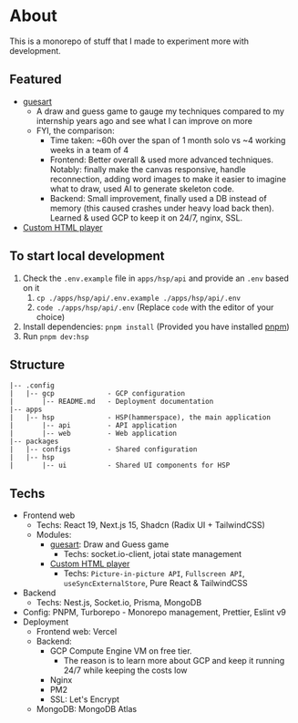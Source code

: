 # About

This is a monorepo of stuff that I made to experiment more with development.

## Featured

- [guesart](https://web.hspln.com)
  - A draw and guess game to gauge my techniques compared to my internship years ago and see what I can improve on more
  - FYI, the comparison:
    - Time taken: ~60h over the span of 1 month solo  vs ~4 working weeks in a team of 4
    - Frontend: Better overall & used more advanced techniques. Notably: finally make the canvas responsive, handle reconnection, adding word images to make it easier to imagine what to draw, used AI to generate skeleton code.
    - Backend: Small improvement, finally used a DB instead of memory (this caused crashes under heavy load back then). Learned & used GCP to keep it on 24/7, nginx, SSL.
- [Custom HTML player](https://web.hspln.com/player)

## To start local development

1. Check the `.env.example` file in `apps/hsp/api` and provide an `.env` based on it 
   1. `cp ./apps/hsp/api/.env.example ./apps/hsp/api/.env`
   2. `code ./apps/hsp/api/.env` (Replace `code` with the editor of your choice)
2. Install dependencies: `pnpm install` (Provided you have installed [pnpm](https://pnpm.io/installation))
3. Run `pnpm dev:hsp`

## Structure

```
|-- .config
|   |-- gcp             - GCP configuration
|       |-- README.md   - Deployment documentation
|-- apps
|   |-- hsp             - HSP(hammerspace), the main application
|       |-- api         - API application
|       |-- web         - Web application
|-- packages
|   |-- configs         - Shared configuration
|   |-- hsp
|       |-- ui          - Shared UI components for HSP
```

## Techs

- Frontend web
  - Techs: React 19, Next.js 15, Shadcn (Radix UI + TailwindCSS)
  - Modules:
    - [guesart](https://web.hspln.com): Draw and Guess game
      - Techs: socket.io-client, jotai state management
    - [Custom HTML player](https://web.hspln.com/player)
      - Techs: `Picture-in-picture API`, `Fullscreen API`, `useSyncExternalStore`, Pure React & TailwindCSS
- Backend
  - Techs: Nest.js, Socket.io, Prisma, MongoDB
- Config: PNPM, Turborepo - Monorepo management, Prettier, Eslint v9
- Deployment
  - Frontend web: Vercel
  - Backend: 
    - GCP Compute Engine VM on free tier.
      - The reason is to learn more about GCP and keep it running 24/7 while keeping the costs low
    - Nginx
    - PM2
    - SSL: Let's Encrypt
  - MongoDB: MongoDB Atlas
